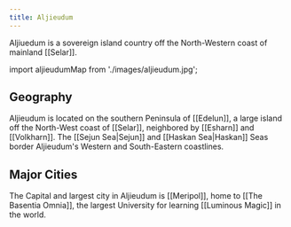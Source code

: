 ```yaml
---
title: Aljieudum
---
```


Aljiuedum is a sovereign island country off the North-Western coast of mainland [[Selar]].

import aljieudumMap from './images/aljieudum.jpg';

<Map
	 src={aljieudumMap}
	 width="400px"
	 align="right"
	/>

## Geography
Aljieudum is located on the southern Peninsula of [[Edelun]], a large island off the North-West coast of [[Selar]], neighbored by [[Esharn]] and [[Volkharn]]. The [[Sejun Sea|Sejun]] and [[Haskan Sea|Haskan]] Seas border Aljieudum's Western and South-Eastern coastlines.

## Major Cities
The Capital and largest city in Aljieudum is [[Meripol]], home to [[The Basentia Omnia]], the largest University for learning [[Luminous Magic]] in the world.